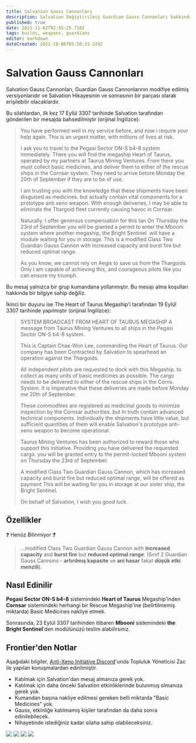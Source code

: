```yaml
---
title: Salvation Gauss Cannonları
description: Salvation Değiştirilmiş Guardian Gauss Cannonları hakkında şu ana kadar bildiklerimiz.
published: true
date: 2021-11-02T02:55:25.718Z
tags: builds, weapons, guardians
editor: markdown
dateCreated: 2021-10-06T05:50:33.229Z
---
```


# Salvation Gauss Cannonları

Salvation Gauss Cannonları, Guardian Gauss Cannonlarının modifiye edilmiş versiyonlarıdır ve Salvation Hikayesinin ve sonrasının bir parçası olarak erişilebilir olacaklardır.

Bu silahlardan, ilk kez 17 Eylül 3307 tarihinde Salvation tarafından gönderilen bir mesajda bahsedilmiştir (orijinal İngilizce):

> You have performed well in my service before, and now i require your help again. This is an urgent matter, with millions of lives at risk.
>
> I ask you to travel to the Pegasi Sector ON-S b4-8 system immediately. There you will find the megaship Heart of Taurus, operated by my partners at Taurus Mining Ventures. From there you must collect basic medicines, and deliver them to either of the rescue ships in the Cornsar system. They need to arrive betore Monday the 20th of September if they are to be of use.
>
> I am trusting you with the knowledge that these shipments have been disguised as medicines. but actually contain vital components for a prototype anti xeno weapon. With enough deliveries, I may be able to eliminate the Thargoid fleet currently causing havoc in Cornsar.
>
> Naturally. I offer generous compensation for this tan On Thursday the 23rd of September you will be granted a permit to enter the Mbooni system where another megaship, the Bright Sentinel. will have a module waiting for you in storage. This is a modified Class Two Guardian Gauss Cannon with increased capacity and burst fire but reduced optimal range.
>
> As you know, we cannot rely on Aegis to save us from the Thargoids. Only I am capable of achieving this, and courageous pilots like you can ensure my triumph.

Bu mesaj yalnızca bir grup kumandana yollanmıştır. Bu mesajı alma koşulları hakkında bir bilgiye sahip değiliz.

İkinci bir duyuru ise The Heart of Taurus Megaship'i tarafından 19 Eylül 3307 tarihinde yapılmıştır (orijinal İngilizce):

> SYSTEM BROADCAST FROM HEART OF TAURUS MEGASHIP A message from Taurus Mining Ventures to all ships in the Pegasi Sector ON-S b4-8 system.
>
> This is Captain Chae-Won Lee, commanding the Heart of Taurus. Our company has been Contracted by Salvation to spearhead an operation against the Thargoids.
>
> All independent pilots are requested to dock with this Megaship. to collect as many units of basic medicines as possible. The cargo needs to be delivered to either of the rescue ships in the Corns. System. It is Imperative that these deliveries are made before Monday me 20th of September.
>
> These commodities are registered as medicinal goods to minimize inspection by the Cornsar authorities. but In truth contain advanced technical components. Individually the shipments have little value, but sufficient quantities of them will enable Salvation's prototype anti-xeno weapon to become operational.
>
> Taurus Mining Ventures has been authorized to reward those who support this initiative. Providing you have delivered the requested cargo. you will be granted entry to the permit-locked Mbooni system on Thursday the 23rd of September.
>
> A modified Class Two Guardian Gauss Cannon, which has increased capacity and burst fire but reduced optimal range, will be offered as payment This will be waiting for you in storage at our sister ship, the Bright Sentinel.
>
> On behalf of Salvation, I wish you good luck.

## Özellikler

❓ Henüz Bilinmiyor ❓

> ...modified Class Two Guardian Gauss Cannon with **increased capacity** and **burst fire** but **reduced optimal range**. (Sınıf 2 Guardian Gauss Cannons - **artırılmış kapasite** ve **ani hasar** fakat **düşük etki menzili**).

## Nasıl Edinilir

**Pegasi Sector ON-S b4-8** sistemindeki **Heart of Taurus** Megaship'inden **Cornsar** sistemindeki herhangi bir Rescue Megaship'ine (belirtilmemiş miktarda) Basic Medicines nakliye etmek.

Sonrasında, 23 Eylül 3307 tarihinden itibaren **Mbooni** sistemindeki **the Bright Sentinel**'den modülünüzü teslim alabilirsiniz.

## Frontier'den Notlar

Aşağıdaki bilgiler, [Anti-Xeno Initiative Discord](https://discord.gg/bqmDxdm)'unda Topluluk Yöneticisi Zac ile yapılan konuşmalardan edinilmiştir.

- Katılmak için Salvation'dan mesaj almanıza gerek yok.
- Katılmak için daha önceki Salvation etkinliklerinde bulunmuş olmanıza gerek yok.
- Kumandan başına nakliye edilmesi gereken belli miktarda "Basic Medicines" yok.
- Gauss, etkinliğe katılmamış kişiler tarafından da daha sonra edinilebilecek.
- Nihayetinde istediğiniz kadar silaha sahip olabileceksiniz.

![](https://cdn.discordapp.com/attachments/625989888432537611/888450639967965184/unknown.png) ![](https://cdn.discordapp.com/attachments/625989888432537611/888450754115952650/unknown.png) ![](https://cdn.discordapp.com/attachments/625989888432537611/888450900094517308/unknown.png) ![](https://cdn.discordapp.com/attachments/625989888432537611/888451081028390942/unknown.png)
